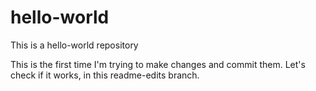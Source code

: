 # hello-world
This is a hello-world repository

This is the first time I'm trying to make changes and commit them. Let's check if it works, in this readme-edits branch.
